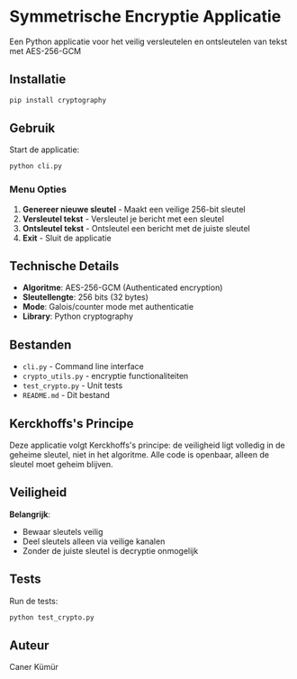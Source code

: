 # Symmetrische Encryptie Applicatie

Een Python applicatie voor het veilig versleutelen en ontsleutelen van tekst met AES-256-GCM

## Installatie

```bash
pip install cryptography
```

## Gebruik

Start de applicatie:

```bash
python cli.py
```

### Menu Opties

1. **Genereer nieuwe sleutel** - Maakt een veilige 256-bit sleutel
2. **Versleutel tekst** - Versleutel je bericht met een sleutel
3. **Ontsleutel tekst** - Ontsleutel een bericht met de juiste sleutel
4. **Exit** - Sluit de applicatie

## Technische Details

- **Algoritme**: AES-256-GCM (Authenticated encryption)
- **Sleutellengte**: 256 bits (32 bytes)
- **Mode**: Galois/counter mode met authenticatie
- **Library**: Python cryptography

## Bestanden

- `cli.py` - Command line interface
- `crypto_utils.py` - encryptie functionaliteiten
- `test_crypto.py` - Unit tests
- `README.md` - Dit bestand

## Kerckhoffs's Principe

Deze applicatie volgt Kerckhoffs's principe: de veiligheid ligt volledig in de geheime sleutel, niet in het algoritme. Alle code is openbaar, alleen de sleutel moet geheim blijven.

## Veiligheid

**Belangrijk**:

- Bewaar sleutels veilig
- Deel sleutels alleen via veilige kanalen
- Zonder de juiste sleutel is decryptie onmogelijk

## Tests

Run de tests:

```bash
python test_crypto.py
```

## Auteur

Caner Kümür
